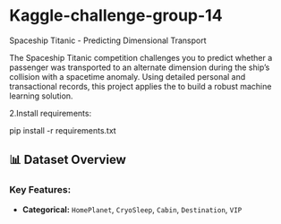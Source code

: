 # Kaggle-challenge-group-14

Spaceship Titanic - Predicting Dimensional Transport

The Spaceship Titanic competition challenges you to predict whether a passenger was transported to an alternate dimension during the ship’s collision with a spacetime anomaly. Using detailed personal and transactional records, this project applies the to build a robust machine learning solution.

2.Install requirements:

pip install -r requirements.txt

## 📊 Dataset Overview
### Key Features:
- **Categorical:** `HomePlanet`, `CryoSleep`, `Cabin`, `Destination`, `VIP`

  
